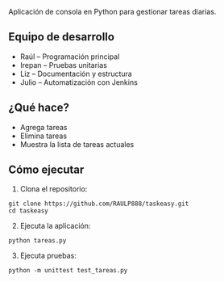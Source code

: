 Aplicación de consola en Python para gestionar tareas diarias.

## Equipo de desarrollo
- Raúl – Programación principal
- Irepan – Pruebas unitarias
- Liz – Documentación y estructura
- Julio – Automatización con Jenkins

## ¿Qué hace?
- Agrega tareas
- Elimina tareas
- Muestra la lista de tareas actuales

## Cómo ejecutar

1. Clona el repositorio:
```
git clone https://github.com/RAULP888/taskeasy.git
cd taskeasy
```

2. Ejecuta la aplicación:
```
python tareas.py
```

3. Ejecuta pruebas:
```
python -m unittest test_tareas.py
```

